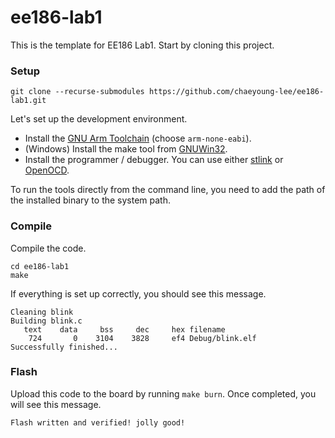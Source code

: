 # ee186-lab1

This is the template for EE186 Lab1. Start by cloning this project.

### Setup

```
git clone --recurse-submodules https://github.com/chaeyoung-lee/ee186-lab1.git
```

Let's set up the development environment.

* Install the [GNU Arm Toolchain](https://developer.arm.com/downloads/-/arm-gnu-toolchain-downloads) (choose `arm-none-eabi`).
* (Windows) Install the make tool from [GNUWin32](https://gnuwin32.sourceforge.net/packages/make.htm).
* Install the programmer / debugger. You can use either [stlink](https://github.com/stlink-org/stlink) or [OpenOCD](https://openocd.org/).

To run the tools directly from the command line, you need to add the path of the installed binary to the system path.

### Compile

Compile the code.

```
cd ee186-lab1
make
```

If everything is set up correctly, you should see this message.

```
Cleaning blink
Building blink.c
   text    data     bss     dec     hex filename
    724       0    3104    3828     ef4 Debug/blink.elf
Successfully finished...
```

### Flash

Upload this code to the board by running `make burn`. Once completed, you will see this message.
```
Flash written and verified! jolly good!
```
